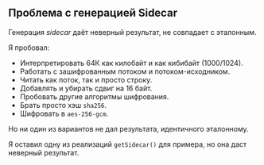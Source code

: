 ## Проблема с генерацией Sidecar

Генерация *sidecar* даёт неверный результат, не совпадает с эталонным.

Я пробовал:
- Интерпретировать 64К как килобайт и как кибибайт (1000/1024).
- Работать с зашифрованным потоком и потоком-исходником.
- Читать как поток, так и просто строку.
- Добавлять и убирать сдвиг на 16 байт.
- Пробовать другие алгоритмы шифрования.
- Брать просто хэш `sha256`.
- Шифровать в `aes-256-gcm`.

Но ни один из вариантов не дал результата, идентичного эталонному.

Я оставил одну из реализаций `getSidecar()` для примера, но она даст неверный результат.

